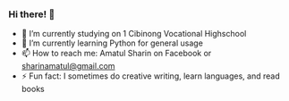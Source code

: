 ### Hi there! 👋

<!--
**asaryn/asaryn** is a ✨ _special_ ✨ repository because its `README.md` (this file) appears on your GitHub profile.

Here are some ideas to get you started:



- 👯 I’m looking to collaborate on ...
- 🤔 I’m looking for help with ...
- 💬 Ask me about ...
- 😄 Pronouns: ...

-->
- 🔭 I’m currently studying on 1 Cibinong Vocational Highschool
- 🌱 I’m currently learning Python for general usage
- 📫 How to reach me: Amatul Sharin on Facebook or sharinamatul@gmail.com
- ⚡ Fun fact: I sometimes do creative writing, learn languages, and read books
